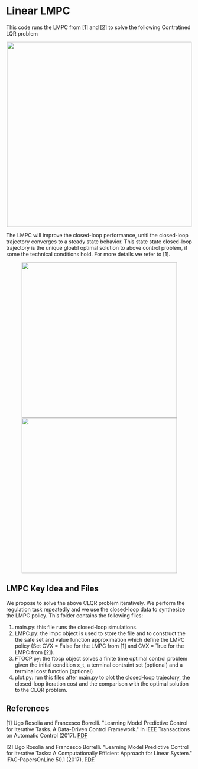 # Linear LMPC

This code runs the LMPC from [1] and [2] to solve the following Contratined LQR problem

<p align="center">
<img src="https://github.com/urosolia/LMPC/blob/master/LinearLMPC/readmeFigures/CLQR.png" width="500" />
</p>

The LMPC will improve the closed-loop performance, unitl the closed-loop trajectory converges to a steady state behavior. This state state closed-loop trajectory is the unique gloabl optimal solution to above control problem, if some the technical conditions hold. For more details we refer to [1].
<p align="center">
<img src="https://github.com/urosolia/LMPC/blob/master/LinearLMPC/readmeFigures/closed-loop.png" width="420" />
<img src="https://github.com/urosolia/LMPC/blob/master/LinearLMPC/readmeFigures/costImprovement.png" width="420" />
</p>

## LMPC Key Idea and Files

We propose to solve the above CLQR problem iteratively. We perform the regulation task repeatedly and we use the closed-loop data to synthesize the LMPC policy. This folder contains the following files:

1) main.py: this file runs the closed-loop simulations.
2) LMPC.py: the lmpc object is used to store the file and to construct the the safe set and value function approximation which define the LMPC policy (Set CVX = False for the LMPC from [1] and CVX = True for the LMPC from [2]).
3) FTOCP.py: the ftocp object solves a finite time optimal control problem given the initial condition x_t, a terminal contraint set (optional) and a terminal cost function (optional)
4) plot.py: run this files after main.py to plot the closed-loop trajectory, the closed-loop iteration cost and the comparison with the optimal solution to the CLQR problem.

## References

[1] Ugo Rosolia and Francesco Borrelli. "Learning Model Predictive Control for Iterative Tasks. A Data-Driven Control Framework." In IEEE Transactions on Automatic Control (2017). [PDF](https://ieeexplore.ieee.org/document/8039204/)

[2] Ugo Rosolia and Francesco Borrelli. "Learning Model Predictive Control for Iterative Tasks: A Computationally Efficient Approach for Linear System." IFAC-PapersOnLine 50.1 (2017). [PDF](https://www.sciencedirect.com/science/article/pii/S2405896317306523)